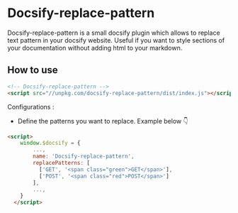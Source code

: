 # Docsify-replace-pattern

Docsify-replace-pattern is a small docsify plugin which allows to replace text pattern in your docsify website. Useful if you want to style sections of your documentation without adding html to your markdown.

## How to use

```html
<!-- Docsify-replace-pattern -->
<script src="//unpkg.com/docsify-replace-pattern/dist/index.js"></script>
```

Configurations :

* Define the patterns you want to replace. Example below 👇

```html
<script>
    window.$docsify = {
        ...,
        name: 'Docsify-replace-pattern',
        replacePatterns: [
          ['GET', '<span class="green">GET</span>'],
          ['POST', '<span class="red">POST</span>']
        ],
        ...,
    }
  </script>
```
